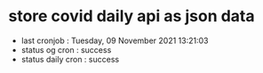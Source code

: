 # store covid daily api as json data

- last cronjob : Tuesday, 09 November 2021 13:21:03
- status og cron : success
- status daily cron : success
      
      